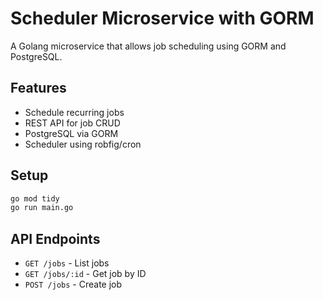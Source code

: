 # Scheduler Microservice with GORM

A Golang microservice that allows job scheduling using GORM and PostgreSQL.

## Features
- Schedule recurring jobs
- REST API for job CRUD
- PostgreSQL via GORM
- Scheduler using robfig/cron

## Setup

```bash
go mod tidy
go run main.go
```

## API Endpoints
- `GET /jobs` - List jobs
- `GET /jobs/:id` - Get job by ID
- `POST /jobs` - Create job


